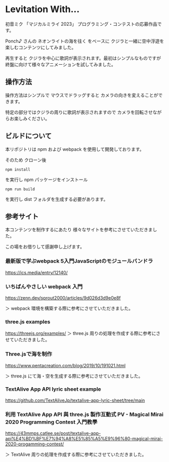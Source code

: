 # Levitation With...
初音ミク 「マジカルミライ 2023」 プログラミング・コンテストの応募作品です。

Ponch♪ さんの ネオンライトの海を往く をベースに
クジラと一緒に空中浮遊を楽しむコンテンツにしてみました。

再生すると クジラを中心に歌詞が表示されます。最初はシンプルなものですが 終盤に向けて様々なアニメーションを試してみました。



## 操作方法
操作方法はシンプルで マウスでドラッグすると カメラの向きを変えることができます。

特定の部分ではクジラの周りに歌詞が表示されますので カメラを回転させながらお楽しみください。



## ビルドについて
本リポジトリは npm および webpack を使用して開発しております。

そのため クローン後
```
npm install
```
を実行し npm パッケージをインストール
```
npm run build
```
を実行し dist フォルダを生成する必要があります。



## 参考サイト
本コンテンツを制作するにあたり 様々なサイトを参考にさせていただきました。

この場をお借りして感謝申し上げます。

### 最新版で学ぶwebpack 5入門JavaScriptのモジュールバンドラ
https://ics.media/entry/12140/
### いちばんやさしい webpack 入門
https://zenn.dev/sprout2000/articles/9d026d3d9e0e8f

＞ webpack 環境を構築する際に参考にさせていただきました。

### three.js examples
https://threejs.org/examples/
＞ three.js 周りの処理を作成する際に参考にさせていただきました。

### Three.jsで海を制作
https://www.pentacreation.com/blog/2019/10/191021.html

＞ three.js にて海・空を生成する際に参考にさせていただきました。

### TextAlive App API lyric sheet example
https://github.com/TextAliveJp/textalive-app-lyric-sheet/tree/main
### 利用 TextAlive App API 與 three.js 製作互動式 PV - Magical Mirai 2020 Programming Contest 入門教學
https://43mmps.catlee.se/post/textalive-app-api%E4%BD%BF%E7%94%A8%E5%85%A5%E9%96%80-magical-mirai-2020-progamming-contest/

＞ TextAlive 周りの処理を作成する際に参考にさせていただきました。